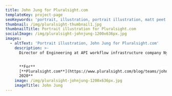 ```yaml
---
title: John Jung for Pluralsight.com
templateKey: project-page
seoKeywords: 'portrait, illustration, portrait illustration, matt peet illustration'
thumbnail: /img/pluralsight-thumbnail1.jpg
thumbnailTitle: Portrait illustration for Pluralsight.com
socialImage: /img/pluralsight-johnjung-1200x636px.jpg
images:
  - altText: 'Portrait illustration, John Jung for Pluralsight.com'
    description: >-
      Director of Engineering at API workflow infrastructure company Nylas


      **For**
      [**Pluralsight.com**](https://www.pluralsight.com/blog/teams/john-jung-the-weirdness-of-leadership)**,
      2020**
    image: /img/pluralsight-johnjung-1200x636px.jpg
    imageTitle: John Jung
---
```


